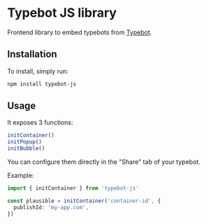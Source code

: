 # Typebot JS library

Frontend library to embed typebots from [Typebot](https://www.typebot.io/).

## Installation

To install, simply run:

```bash
npm install typebot-js
```

## Usage

It exposes 3 functions:

```ts
initContainer()
initPopup()
initBubble()
```

You can configure them directly in the "Share" tab of your typebot.

Example:

```ts
import { initContainer } from 'typebot-js'

const plausible = initContainer('container-id', {
  publishId: 'my-app.com',
})
```
